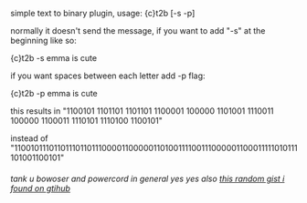 simple text to binary plugin, usage:
{c}t2b [-s -p] <text>

normally it doesn't send the message, if you want to add "-s" at the beginning like so:

{c}t2b -s emma is cute

if you want spaces between each letter add -p flag:

{c}t2b -p emma is cute

this results in "1100101 1101101 1101101 1100001 100000 1101001 1110011 100000 1100011 1110101 1110100 1100101" 

instead of "1100101110110111011011100001100000110100111100111000001100011111010111101001100101"



###### tank u bowoser and powercord in general yes yes also [this random gist i found on gtihub](https://gist.github.com/belohlavek/90771ccccb11100e76d1)
